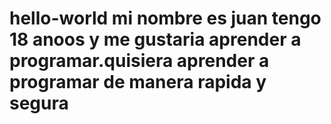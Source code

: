 # hello-world  mi nombre es juan tengo 18 anoos y me gustaria aprender a programar.quisiera aprender a programar de manera rapida y segura

